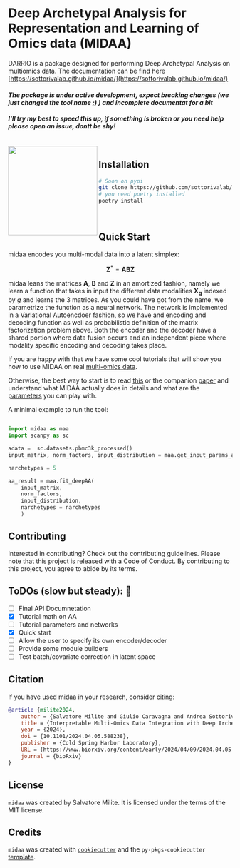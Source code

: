 # Deep Archetypal Analysis for Representation and Learning of Omics data (MIDAA)

DARRIO is a package designed for performing Deep Archetypal Analysis on multiomics data. The documentation can be find here [https://sottorivalab.github.io/midaa/](https://sottorivalab.github.io/midaa/)

####  *The package is under active development, expect breaking changes (we just changed the tool name ;) ) and incomplete documentat for a bit*
#### *I'll try my best to speed this up, if something is broken or you need help please open an issue, dontt be shy!*
<br />

<img src="https://github.com/sottorivalab/midaa/blob/b5dac78f159dc85d27e9fca5ddc0c37d0a27f80a/logo.png?raw=true" width="200px" align="left">




## Installation

```bash
# Soon on pypi
git clone https://github.com/sottorivalab/midaa.git
# you need poetry installed
poetry install 
```
<br />


## Quick Start


midaa encodes you multi-modal data into a latent simplex: 

$$
\mathbf{Z^*} =   \mathbf{A}  \mathbf{B}  \mathbf{Z} 
$$


midaa leans the matrices $\mathbf{A}$, $\mathbf{B}$ and $\mathbf{Z}$ in an amortized fashion, namely we learn a function that takes in input the different data modalities $\mathbf{X_g}$ indexed by $g$ and learns the 3 matrices. As you could have got from the name, we parametrize the function as a neural network. 
The network is implemented in a Variational Autoencdoer fashion, so we have and encoding and decoding function as well as probabilistic definition of the matrix factorization problem above.
Both the encoder and the decoder have a shared portion where data fusion occurs and an independent piece where modality specific encoding and decoding takes place.

If you are happy with that we have some cool tutorials that will show you how to use MIDAA on real [multi-omics data](https://sottorivalab.github.io/midaa/scMulti_multimodal.ipynb).

Otherwise, the best way to start is to read [this](https://sottorivalab.github.io/midaa/midaa_long_form.html) or the companion [paper](https://www.biorxiv.org/content/10.1101/2024.04.05.588238v1) and understand what MIDAA actually does in details and what are the [parameters](https://sottorivalab.github.io/midaa/implementation_and_parameters.ipynb) you can play with.


A minimal example to run the tool:

```python

import midaa as maa
import scanpy as sc

adata =  sc.datasets.pbmc3k_processed()
input_matrix, norm_factors, input_distribution = maa.get_input_params_adata(adata)

narchetypes = 5

aa_result = maa.fit_deepAA(
    input_matrix,
    norm_factors,
    input_distribution,
    narchetypes = narchetypes
    )


```

## Contributing

Interested in contributing? Check out the contributing guidelines. Please note that this project is released with a Code of Conduct. By contributing to this project, you agree to abide by its terms.

## ToDOs  (slow but steady):  🔨

- [ ] Final API Documnetation
- [X] Tutorial math on AA
- [ ] Tutorial parameters and networks
- [X] Quick start 
- [ ] Allow the user to specify its own encoder/decoder
- [ ] Provide some module builders
- [ ] Test batch/covariate correction in latent space 

## Citation 

If you have used midaa in your research, consider citing:
```bibtex
@article {milite2024,
	author = {Salvatore Milite and Giulio Caravagna and Andrea Sottoriva},
	title = {Interpretable Multi-Omics Data Integration with Deep Archetypal Analysis},
	year = {2024},
	doi = {10.1101/2024.04.05.588238},
	publisher = {Cold Spring Harbor Laboratory},
	URL = {https://www.biorxiv.org/content/early/2024/04/09/2024.04.05.588238},
	journal = {bioRxiv}
}
```

## License

`midaa` was created by Salvatore Milite. It is licensed under the terms of the MIT license.

## Credits

`midaa` was created with [`cookiecutter`](https://cookiecutter.readthedocs.io/en/latest/) and the `py-pkgs-cookiecutter` [template](https://github.com/py-pkgs/py-pkgs-cookiecutter).
